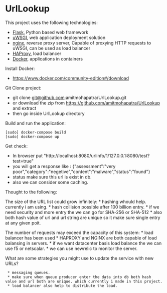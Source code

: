 # UrlLookup

This project uses the following technologies:

  * [Flask](http://flask.pocoo.org/), Python based web framework
  * [uWSGI](http://uwsgi-docs.readthedocs.org/), web application deployment solution
  * [nginx](http://nginx.org/), reverse proxy server, Capable of proxying HTTP requests to uWSGI, can be used as load balancer
  * [HAProxy](http://www.haproxy.org/), load balancer
  * [Docker](https://www.docker.com/), applications in containers

Install Docker:
  * https://www.docker.com/community-edition#/download

Git Clone project:
  * git clone git@github.com:amitmohapatra/UrlLookup.git
  * or download the zip from https://github.com/amitmohapatra/UrlLookup and extract
  * then go inside UrlLookup directory

Build and run the application:

    [sudo] docker-compose build
    [sudo] docker-compose up

Get check:
  * In browser put "http://localhost:8080/urlinfo/1/127.0.0.1:8080/test?test=true"
  * you will get a response like : {"assessment":"very poor","category":"negetive","content":"malware","status":"found"}
  * status make sure this url is exist in db.
  * also we can consider some caching.

Thought to the following:

  The size of the URL list could grow infinitely:
     * hashing whould help. currently i am using. 
     * hash collision possible after 100 billion entry.
     * if we need security and more entry the we can go for SHA-256 or SHA-512
     * also both hash value of url and url string are unique so it make sure single entry at any given poit.

  The number of requests may exceed the capacity of this system:
     * load balancer has been used
     * HAPROXY and NGINX are both capable of load balansing in servers.
     * if we want datacenter basis load balance the we can use f5 or netscalar.
     * we can use newrelic to monitor the server.

  What are some strategies you might use to update the service with new URLs?

     * messaging queues.
     * make sure when queue producer enter the data into db both hash value and url both are unique. which currently i made in this project.
     * load balancer also help to distribute the load.

